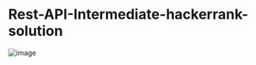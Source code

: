# Rest-API-Intermediate-hackerrank-solution
![image](https://user-images.githubusercontent.com/73764445/189259513-0f575f0f-f9bc-4878-9331-e64bc3cccbf7.png)
